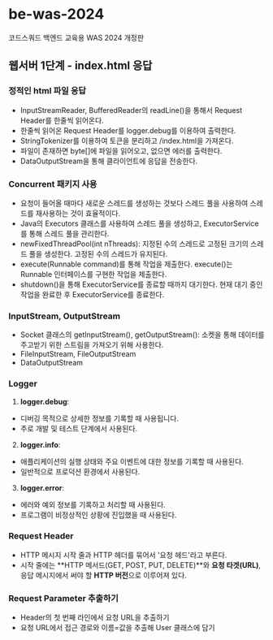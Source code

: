 # be-was-2024

코드스쿼드 백엔드 교육용 WAS 2024 개정판

## 웹서버 1단계 - index.html 응답

### 정적인 html 파일 응답

- InputStreamReader, BufferedReader의 readLine()을 통해서 Request Header를 한줄씩 읽어온다.
- 한줄씩 읽어온 Request Header를 logger.debug를 이용하여 출력한다.
- StringTokenizer를 이용하여 토큰을 분리하고 /index.html을 가져온다.
- 파일이 존재하면 byte[]에 파일을 읽어오고, 없으면 에러를 출력한다.
- DataOutputStream을 통해 클라이언트에 응답을 전송한다.

### Concurrent 패키지 사용

- 요청이 들어올 때마다 새로운 스레드를 생성하는 것보다 스레드 풀을 사용하여 스레드를 재사용하는 것이 효율적이다.
- Java의 Executors 클래스를 사용하여 스레드 풀을 생성하고, ExecutorService를 통해 스레드 풀을 관리한다.
- newFixedThreadPool(int nThreads): 지정된 수의 스레드로 고정된 크기의 스레드 풀을 생성한다. 고정된 수의 스레드가 유지된다.
- execute(Runnable command)를 통해 작업을 제출한다. execute()는 Runnable 인터페이스를 구현한 작업을 제출한다.
- shutdown()을 통해 ExecutorService를 종료할 때까지 대기한다. 현재 대기 중인 작업을 완료한 후 ExecutorService를 종료한다.

### InputStream, OutputStream

- Socket 클래스의 getInputStream(), getOutputStream(): 소켓을 통해 데이터를 주고받기 위한 스트림을 가져오기 위해 사용한다.
- FileInputStream, FileOutputStream
- DataOutputStream

### Logger

1. **logger.debug**:

- 디버깅 목적으로 상세한 정보를 기록할 때 사용됩니다.
- 주로 개발 및 테스트 단계에서 사용된다.

2. **logger.info**:

- 애플리케이션의 실행 상태와 주요 이벤트에 대한 정보를 기록할 때 사용된다.
- 일반적으로 프로덕션 환경에서 사용된다.

3. **logger.error**:

- 에러와 예외 정보를 기록하고 처리할 때 사용된다.
- 프로그램이 비정상적인 상황에 진입했을 때 사용된다.

### Request Header

- HTTP 메시지 시작 줄과 HTTP 헤더를 묶어서 '요청 헤드'라고 부른다.
- 시작 줄에는 **HTTP 메서드(GET, POST, PUT, DELETE)**와 **요청 타겟(URL)**, 응답 메시지에서 써야 할 **HTTP 버전**으로 이루어져 있다.

### Request Parameter 추출하기

- Header의 첫 번째 라인에서 요청 URL을 추출하기
- 요청 URL에서 접근 경로와 이름=값을 추출해 User 클래스에 담기